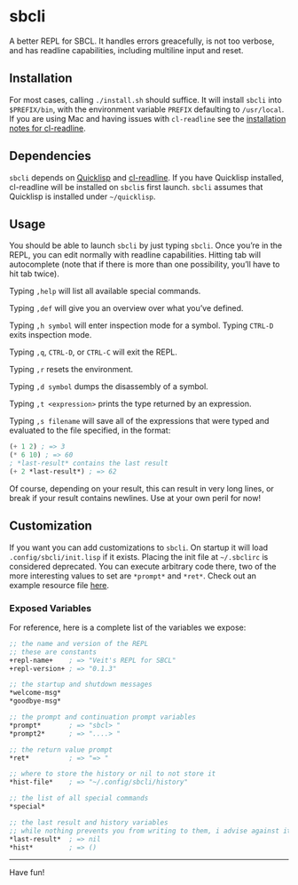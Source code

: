 # sbcli

A better REPL for SBCL. It handles errors greacefully, is not too verbose,
and has readline capabilities, including multiline input and reset.

## Installation

For most cases, calling `./install.sh` should suffice. It will
install `sbcli` into `$PREFIX/bin`, with the environment variable `PREFIX`
defaulting to `/usr/local`. If you are using Mac and having
issues with `cl-readline` see the [installation notes for
cl-readline](https://github.com/mrkkrp/cl-readline#installation).

## Dependencies

`sbcli` depends on [Quicklisp](http://quicklisp.org/) and
[cl-readline](https://github.com/mrkkrp/cl-readline).
If you have Quicklisp installed, cl-readline will be installed
on `sbcli`s first launch. `sbcli` assumes that Quicklisp is
installed under `~/quicklisp`.

## Usage

You should be able to launch `sbcli` by just typing `sbcli`. Once you’re in the
REPL, you can edit normally with readline capabilities. Hitting tab will
autocomplete (note that if there is more than one possibility, you’ll have to
hit tab twice).

Typing `,help` will list all available special commands.

Typing `,def` will give you an overview over what you’ve defined.

Typing `,h symbol` will enter inspection mode for a symbol. Typing `CTRL-D`
exits inspection mode.

Typing `,q`, `CTRL-D`, or `CTRL-C` will exit the REPL.

Typing `,r` resets the environment.

Typing `,d symbol` dumps the disassembly of a symbol.

Typing `,t <expression>` prints the type returned by an expression.

Typing `,s filename` will save all of the expressions that were typed and
evaluated to the file specified, in the format:

```lisp
(+ 1 2) ; => 3
(* 6 10) ; => 60
; *last-result* contains the last result
(+ 2 *last-result*) ; => 62
```

Of course, depending on your result, this can result in very long lines, or
break if your result contains newlines. Use at your own peril for now!

## Customization

If you want you can add customizations to `sbcli`. On startup
it will load `.config/sbcli/init.lisp` if it exists.
Placing the init file at `~/.sbclirc` is considered deprecated.
You can execute arbitrary code there, two of
the more interesting values to set are `*prompt*` and `*ret*`.
Check out an example resource file
[here](https://github.com/hellerve/sbcli/blob/master/examples/.sbclirc).

### Exposed Variables

For reference, here is a complete list of the variables we expose:

```lisp
;; the name and version of the REPL
;; these are constants
+repl-name+    ; => "Veit's REPL for SBCL"
+repl-version+ ; => "0.1.3"

;; the startup and shutdown messages
*welcome-msg*
*goodbye-msg*

;; the prompt and continuation prompt variables
*prompt*       ; => "sbcl> "
*prompt2*      ; => "....> "

;; the return value prompt
*ret*          ; => "=> "

;; where to store the history or nil to not store it
*hist-file*    ; => "~/.config/sbcli/history"

;; the list of all special commands
*special*

;; the last result and history variables
;; while nothing prevents you from writing to them, i advise against it
*last-result*  ; => nil
*hist*         ; => ()
```

---

Have fun!
